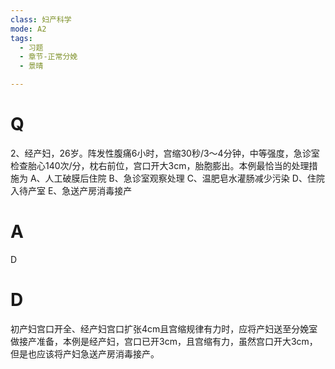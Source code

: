 ```yaml
---
class: 妇产科学
mode: A2
tags:
  - 习题
  - 章节-正常分娩
  - 景晴

---
```


# Q
2、经产妇，26岁。阵发性腹痛6小时，宫缩30秒/3～4分钟，中等强度，急诊室检查胎心140次/分，枕右前位，宫口开大3cm，胎胞膨出。本例最恰当的处理措施为
A、人工破膜后住院 
B、急诊室观察处理 
C、温肥皂水灌肠减少污染 
D、住院入待产室 
E、急送产房消毒接产 
# A
D
# D
初产妇宫口开全、经产妇宫口扩张4cm且宫缩规律有力时，应将产妇送至分娩室做接产准备，本例是经产妇，宫口已开3cm，且宫缩有力，虽然宫口开大3cm，但是也应该将产妇急送产房消毒接产。